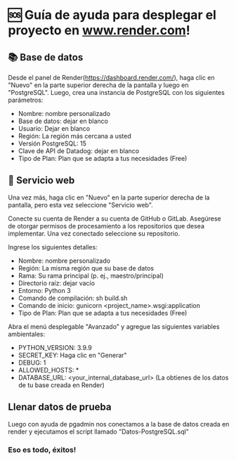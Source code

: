 # 🆘 Guía de ayuda para desplegar el proyecto en www.render.com!

## 📚 Base de datos

Desde el panel de Render(https://dashboard.render.com/), haga clic en "Nuevo" en la parte superior derecha de la pantalla y luego en "PostgreSQL". Luego, crea una instancia de PostgreSQL con los siguientes parámetros:

 - Nombre: nombre personalizado
 - Base de datos: dejar en blanco
 - Usuario: Dejar en blanco
 - Región: La región más cercana a usted
 - Versión PostgreSQL: 15
 - Clave de API de Datadog: dejar en blanco
 - Tipo de Plan: Plan que se adapta a tus necesidades (Free)

## 📖 Servicio web

Una vez más, haga clic en "Nuevo" en la parte superior derecha de la pantalla, pero esta vez seleccione "Servicio web".

Conecte su cuenta de Render a su cuenta de GitHub o GitLab. Asegúrese de otorgar permisos de procesamiento a los repositorios que desea implementar. Una vez conectado seleccione su repositorio.

Ingrese los siguientes detalles:

 - Nombre: nombre personalizado
 - Región: La misma región que su base de datos
 - Rama: Su rama principal (p. ej., maestro/principal)
 - Directorio raíz: dejar vacío
 - Entorno: Python 3
 - Comando de compilación: sh build.sh
 - Comando de inicio: gunicorn <project_name>.wsgi:application
 - Tipo de Plan: Plan que se adapta a tus necesidades (Free)

Abra el menú desplegable "Avanzado" y agregue las siguientes variables ambientales:

 - PYTHON_VERSION: 3.9.9
 - SECRET_KEY: Haga clic en "Generar"
 - DEBUG: 1
 - ALLOWED_HOSTS: *
 - DATABASE_URL: <your_internal_database_url> (La obtienes de los datos de tu base creada en Render)


## Llenar datos de prueba
Luego con ayuda de pgadmin nos conectamos a la base de datos creada en render
y ejecutamos el script llamado "Datos-PostgreSQL.sql"

### Eso es todo, éxitos!